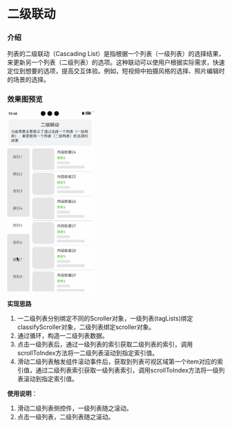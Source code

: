 # 二级联动

### 介绍

列表的二级联动（Cascading
List）是指根据一个列表（一级列表）的选择结果，来更新另一个列表（二级列表）的选项。这种联动可以使用户根据实际需求，快速定位到想要的选项，提高交互体验。例如，短视频中拍摄风格的选择、照片编辑时的场景的选择。

### 效果图预览

<img src="../../screenshots/device/SecondaryLinkage.gif" width="200">

**实现思路**

1. 一二级列表分别绑定不同的Scroller对象，一级列表(tagLists)绑定classifyScroller对象，二级列表绑定scroller对象。
2. 通过循环，构造一二级列表数据。
3. 点击一级列表后，通过一级列表的索引获取二级列表的索引，调用scrollToIndex方法将一二级列表滚动到指定索引值。
4. 滑动二级列表触发组件滚动事件后，获取到列表可视区域第一个item对应的索引值，通过二级列表索引获取一级列表索引，调用scrollToIndex方法将一级列表滚动到指定索引值。

**使用说明**：

1. 滑动二级列表侧控件，一级列表随之滚动。
2. 点击一级列表，二级列表随之滚动。
